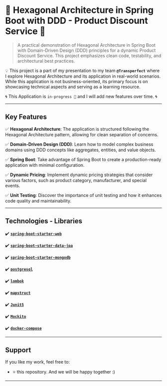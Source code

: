 # 🌟 Hexagonal Architecture in Spring Boot with DDD - Product Discount Service 🌟

> A practical demonstration of Hexagonal Architecture in Spring Boot with Domain-Driven Design (DDD) principles for a dynamic Product Discount Service. This project emphasizes clean code, testability, and architectural best practices.

💡 This project is a part of my presentation to my team **`@Transperfect`** where I explore Hexagonal Architecture and its application in real-world scenarios. While this application is not business-oriented, its primary focus is on showcasing technical aspects and serving as a learning resource.

🌀 This Application is `in-progress 🚧` and I will add new features over time. 🌀

-----------------

## Key Features

✅ **Hexagonal Architecture**: The application is structured following the Hexagonal Architecture pattern, allowing for clean separation of concerns.

✅ **Domain-Driven Design (DDD)**: Learn how to model complex business domains using DDD concepts like aggregates, entities, and value objects.

✅ **Spring Boot**: Take advantage of Spring Boot to create a production-ready application with minimal configuration.

✅ **Dynamic Pricing**: Implement dynamic pricing strategies that consider various factors, such as product category, manufacturer, and special events.

✅ **Unit Testing**: Discover the importance of unit testing and how it enhances code quality and maintainability.

-----------------

## Technologies - Libraries

✔️ **[`spring-boot-starter-web`](https://spring.io/guides/gs/spring-boot/)**

✔️ **[`spring-boot-starter-data-jpa`](https://spring.io/projects/spring-data-jpa)**

✔️ **[`spring-boot-starter-mongodb`](https://spring.io/projects/spring-data-mongodb)**

✔️ **[`postgresql`](https://www.postgresql.org/)**

✔️ **[`lombok`](https://projectlombok.org/)**

✔️ **[`mapstruct`](https://mapstruct.org/)**

✔️ **[`Junit5`](https://junit.org/junit5/)**

✔️ **[`Mockito`](https://site.mockito.org/)**

✔️ **[`docker-compose`](https://docs.docker.com/compose/)**

-----------------

## Support

If you like my work, feel free to:

- ⭐ this repository. And we will be happy together :)

-----------------
